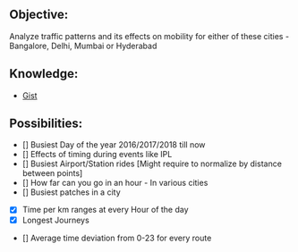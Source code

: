 
Objective:
------

Analyze traffic patterns and its effects on mobility for either of these cities - Bangalore, Delhi, Mumbai or Hyderabad

Knowledge: 
------

- [Gist](https://gist.github.com/apoorv74/7335567c375db67095e614997ee0eed3)



Possibilities:
------

- [] Busiest Day of the year 2016/2017/2018 till now
- [] Effects of timing during events like IPL
- [] Busiest Airport/Station rides [Might require to normalize by distance between points]
- [] How far can you go in an hour - In various cities
- [] Busiest patches in a city
- [x] Time per km ranges at every Hour of the day
- [x] Longest Journeys
- [] Average time deviation from 0-23 for every route
